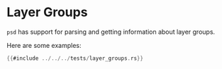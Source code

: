 # Layer Groups

`psd` has support for parsing and getting information about layer groups.

Here are some examples:

```rust
{{#include ../../../tests/layer_groups.rs}}
```
